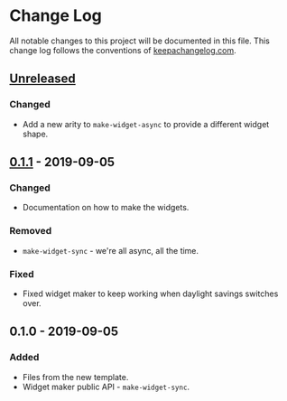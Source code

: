 # Change Log
All notable changes to this project will be documented in this file. This change log follows the conventions of [keepachangelog.com](http://keepachangelog.com/).

## [Unreleased]
### Changed
- Add a new arity to `make-widget-async` to provide a different widget shape.

## [0.1.1] - 2019-09-05
### Changed
- Documentation on how to make the widgets.

### Removed
- `make-widget-sync` - we're all async, all the time.

### Fixed
- Fixed widget maker to keep working when daylight savings switches over.

## 0.1.0 - 2019-09-05
### Added
- Files from the new template.
- Widget maker public API - `make-widget-sync`.

[Unreleased]: https://github.com/your-name/job-finder/compare/0.1.1...HEAD
[0.1.1]: https://github.com/your-name/job-finder/compare/0.1.0...0.1.1
